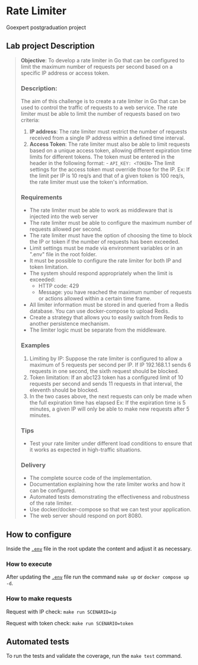# Rate Limiter

Goexpert postgraduation project

## Lab project Description

> **Objective**: To develop a rate limiter in Go that can be configured to limit the maximum number of requests per second based on a specific IP address or access token.
>
> ### Description:
>
> The aim of this challenge is to create a rate limiter in Go that can be used to control the traffic of requests to a web service. The rate limiter must be able to limit the number of requests based on two criteria:
>
> 1. **IP address**: The rate limiter must restrict the number of requests received from a single IP address within a defined time interval.
> 1. **Access Token**: The rate limiter must also be able to limit requests based on a unique access token, allowing different expiration time limits for different tokens. The token must be entered in the header in the following format: - `API_KEY: <TOKEN>`
>    The limit settings for the access token must override those for the IP. Ex: If the limit per IP is 10 req/s and that of a given token is 100 req/s, the rate limiter must use the token's information.
>
> ### Requirements
>
> - The rate limiter must be able to work as middleware that is injected into the web server
> - The rate limiter must be able to configure the maximum number of requests allowed per second.
> - The rate limiter must have the option of choosing the time to block the IP or token if the number of requests has been exceeded.
> - Limit settings must be made via environment variables or in an ".env" file in the root folder.
> - It must be possible to configure the rate limiter for both IP and token limitation.
> - The system should respond appropriately when the limit is exceeded:
>   - HTTP code: 429
>   - Message: you have reached the maximum number of requests or actions allowed within a certain time frame.
> - All limiter information must be stored in and queried from a Redis database. You can use docker-compose to upload Redis.
> - Create a strategy that allows you to easily switch from Redis to another persistence mechanism.
> - The limiter logic must be separate from the middleware.
>
> ### Examples
>
> 1. Limiting by IP: Suppose the rate limiter is configured to allow a maximum of 5 requests per second per IP. If IP 192.168.1.1 sends 6 requests in one second, the sixth request should be blocked.
> 1. Token limitation: If an abc123 token has a configured limit of 10 requests per second and sends 11 requests in that interval, the eleventh should be blocked.
> 1. In the two cases above, the next requests can only be made when the full expiration time has elapsed Ex: If the expiration time is 5 minutes, a given IP will only be able to make new requests after 5 minutes.
>
> ### Tips
>
> - Test your rate limiter under different load conditions to ensure that it works as expected in high-traffic situations.
>
> ### Delivery
>
> - The complete source code of the implementation.
> - Documentation explaining how the rate limiter works and how it can be configured.
> - Automated tests demonstrating the effectiveness and robustness of the rate limiter.
> - Use docker/docker-compose so that we can test your application.
> - The web server should respond on port 8080.

## How to configure

Inside the [`.env`](.env) file in the root update the content and adjust it as necessary.

### How to execute

After updating the [`.env`](.env) file run the command `make up` or `docker compose up -d`.

### How to make requests

Request with IP check: `make run SCENARIO=ip`

Request with token check: `make run SCENARIO=token`

## Automated tests

To run the tests and validate the coverage, run the `make test` command.

